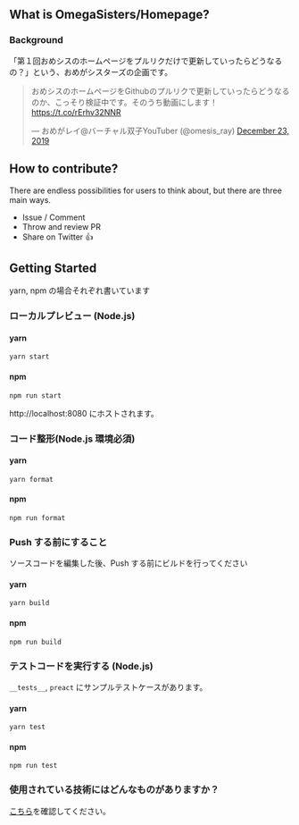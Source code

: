 ## What is OmegaSisters/Homepage?

### Background

「第１回おめシスのホームページをプルリクだけで更新していったらどうなるの？」という、おめがシスターズの企画です。

<blockquote class="twitter-tweet"><p lang="ja" dir="ltr">おめシスのホームページをGithubのプルリクで更新していったらどうなるのか、こっそり検証中です。そのうち動画にします！<a href="https://t.co/rErhv32NNR">https://t.co/rErhv32NNR</a></p>&mdash; おめがレイ@バーチャル双子YouTuber (@omesis_ray) <a href="https://twitter.com/omesis_ray/status/1209057136992387072?ref_src=twsrc%5Etfw">December 23, 2019</a></blockquote> <script async src="https://platform.twitter.com/widgets.js" charset="utf-8"></script>

## How to contribute?

There are endless possibilities for users to think about, but there are three main ways.

- Issue / Comment
- Throw and review PR
- Share on Twitter 👍

## Getting Started

yarn, npm の場合それぞれ書いています

### ローカルプレビュー (Node.js)

#### yarn

```
yarn start
```

#### npm

```
npm run start
```

http://localhost:8080 にホストされます。

### コード整形(Node.js 環境必須)

#### yarn

```
yarn format
```

#### npm

```
npm run format
```

### Push する前にすること

ソースコードを編集した後、Push する前にビルドを行ってください

#### yarn

```
yarn build
```

#### npm

```
npm run build
```

### テストコードを実行する (Node.js)

`__tests__`, `preact` にサンプルテストケースがあります。

#### yarn

```
yarn test
```

#### npm

```
npm run test
```

### 使用されている技術にはどんなものがありますか？

[こちら](./documents/environment/README.md)を確認してください。
